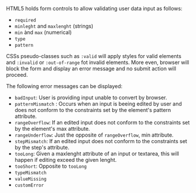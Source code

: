 HTML5 holds form controls to allow validating user data input as follows:
- ```required```
- ```minleght``` and ```maxlenght``` (strings)
- ```min``` ànd ```max``` (numerical)
- ```type```
- ```pattern```

CSSs pseudo-classes such as ```:valid``` will apply styles for valid elements and ```:invalid``` or ```:out-of-range``` fot invalid elements. More even, browser will
block the form and display an error message and no submit action will proceed.

The following error messages can be displayed:
- ```badInput```: User is providing input unable to convert by browser.
- ```patternMismatch``` : Occurs when an input is beeing edited by user and does not conform to the constraints set by the element's pattern attribute.
- ```rangeOverflow```: If an edited input does not conform to the constraints set by the element's max attribute.
- ```rangeUnderflow```: Just the opposite of ```rangeOverflow```, min attribute.
- ```stepMismatch```: If an edited input does not conform to the constraints set by the step's attribute.
- ```tooLong```: Given a maxlenght attribute of an input or textarea, this will happen if editing exceed the given lenght.
- ```tooShort```: Opposite to ```tooLong```
- ```typeMismatch```
- ```valueMissing```
- ```customError```
